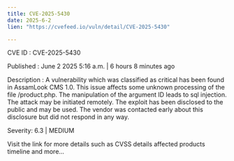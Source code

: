 ```yaml
---
title: CVE-2025-5430
date: 2025-6-2
lien: "https://cvefeed.io/vuln/detail/CVE-2025-5430"

---
```


CVE ID : CVE-2025-5430

Published :  June 2
2025
5:16 a.m. | 6 hours
8 minutes ago

Description : A vulnerability
which was classified as critical
has been found in AssamLook CMS 1.0. This issue affects some unknown processing of the file /product.php. The manipulation of the argument ID leads to sql injection. The attack may be initiated remotely. The exploit has been disclosed to the public and may be used. The vendor was contacted early about this disclosure but did not respond in any way.

Severity: 6.3 | MEDIUM

Visit the link for more details
such as CVSS details
affected products
timeline
and more...
